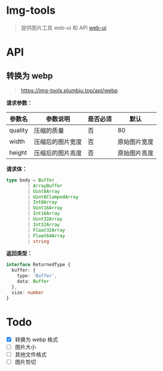 # Img-tools

> 提供图片工具 web-ui 和 API [web-ui](https://img-tools.plumbiu.top/)

# API

## 转换为 webp

> https://img-tools.plumbiu.top/api/webp

**请求参数：**

| 参数名  | 参数说明         | 是否必须 | 默认         |
| ------- | ---------------- | -------- | ------------ |
| quality | 压缩的质量       | 否       | 80           |
| width   | 压缩后的图片宽度 | 否       | 原始图片宽度 |
| height  | 压缩后的图片高度 | 否       | 原始图片高度 |

**请求体：**

```ts
type body = Buffer
        | ArrayBuffer
        | Uint8Array
        | Uint8ClampedArray
        | Int8Array
        | Uint16Array
        | Int16Array
        | Uint32Array
        | Int32Array
        | Float32Array
        | Float64Array
        | string
```

**返回类型：**

```ts
interface ReturnedType {
  buffer: {
    type: 'Buffer',
    data: Buffer
  },
  size: number
}
```



# Todo

- [x] 转换为 webp 格式
- [ ] 图片大小
- [ ] 其他文件格式
- [ ] 图片剪切

